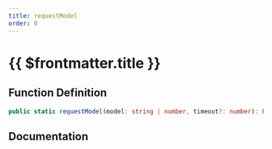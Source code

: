 ```yaml
---
title: requestModel
order: 0
---
```


# {{ $frontmatter.title }}

## Function Definition

```ts
public static requestModel(model: string | number, timeout?: number): Promise<void>;
```

## Documentation

<!--@include: ./parts/requestModel.md-->
